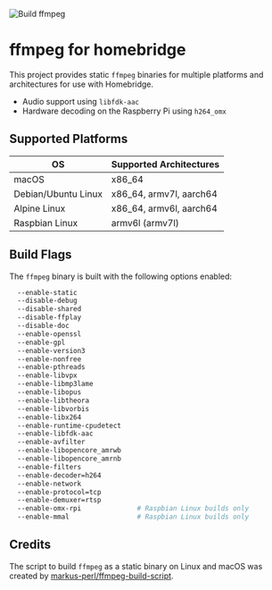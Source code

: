 ![Build ffmpeg](https://github.com/oznu/ffmpeg-for-homebridge/workflows/Build%20ffmpeg/badge.svg)

# ffmpeg for homebridge

This project provides static `ffmpeg` binaries for multiple platforms and architectures for use with Homebridge.

* Audio support using `libfdk-aac`
* Hardware decoding on the Raspberry Pi using `h264_omx`

## Supported Platforms

| OS                  | Supported Architectures |
|---------------------|-------------------------|
| macOS               | x86_64                  |
| Debian/Ubuntu Linux | x86_64, armv7l, aarch64 |
| Alpine Linux        | x86_64, armv6l, aarch64 |
| Raspbian Linux      | armv6l (armv7l)         |

## Build Flags

The `ffmpeg` binary is built with the following options enabled:

```bash
  --enable-static
  --disable-debug
  --disable-shared
  --disable-ffplay
  --disable-doc
  --enable-openssl
  --enable-gpl
  --enable-version3
  --enable-nonfree
  --enable-pthreads
  --enable-libvpx
  --enable-libmp3lame
  --enable-libopus
  --enable-libtheora
  --enable-libvorbis
  --enable-libx264
  --enable-runtime-cpudetect
  --enable-libfdk-aac
  --enable-avfilter
  --enable-libopencore_amrwb
  --enable-libopencore_amrnb
  --enable-filters
  --enable-decoder=h264
  --enable-network
  --enable-protocol=tcp
  --enable-demuxer=rtsp
  --enable-omx-rpi              # Raspbian Linux builds only
  --enable-mmal                 # Raspbian Linux builds only
  ```

## Credits

The script to build `ffmpeg` as a static binary on Linux and macOS was created by [markus-perl/ffmpeg-build-script](https://github.com/markus-perl/ffmpeg-build-script).